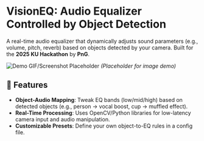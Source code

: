 # VisionEQ: Audio Equalizer Controlled by Object Detection  

A real-time audio equalizer that dynamically adjusts sound parameters (e.g., volume, pitch, reverb) based on objects detected by your camera. Built for the **2025 KU Hackathon** by **PnG**.  

![Demo GIF/Screenshot Placeholder](#) *(Placeholder for image demo)*  

## 🔧 Features  
- **Object-Audio Mapping**: Tweak EQ bands (low/mid/high) based on detected objects (e.g., person → vocal boost, cup → muffled effect).  
- **Real-Time Processing**: Uses OpenCV/Python libraries for low-latency camera input and audio manipulation.  
- **Customizable Presets**: Define your own object-to-EQ rules in a config file.  
